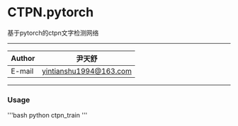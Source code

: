 CTPN.pytorch
=======================================
基于pytorch的ctpn文字检测网络

****
|Author|尹天舒|
|---|---
|E-mail|yintianshu1994@163.com
****

### Usage

'''bash
    python ctpn_train
'''


